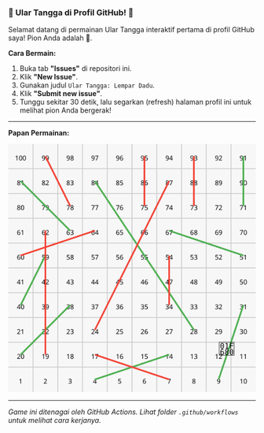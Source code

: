 ### 🐍 Ular Tangga di Profil GitHub! 🎲

Selamat datang di permainan Ular Tangga interaktif pertama di profil GitHub saya! Pion Anda adalah 🚀.

**Cara Bermain:**
1.  Buka tab **"Issues"** di repositori ini.
2.  Klik **"New Issue"**.
3.  Gunakan judul `Ular Tangga: Lempar Dadu`.
4.  Klik **"Submit new issue"**.
5.  Tunggu sekitar 30 detik, lalu segarkan (refresh) halaman profil ini untuk melihat pion Anda bergerak!

---

**Papan Permainan:**

![Papan Ular Tangga](game_board.svg)

---

*Game ini ditenagai oleh GitHub Actions. Lihat folder `.github/workflows` untuk melihat cara kerjanya.*
